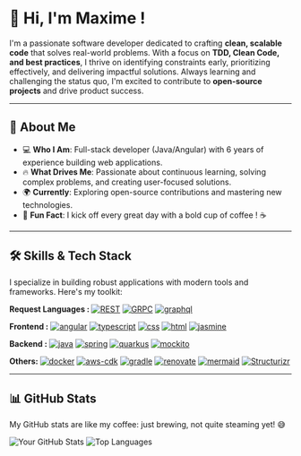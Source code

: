 # 👋 Hi, I'm Maxime !

I'm a passionate software developer dedicated to crafting **clean, scalable code** that solves real-world problems. With a focus on **TDD, Clean Code, and best practices**, I thrive on identifying constraints early, prioritizing effectively, and delivering impactful solutions. Always learning and challenging the status quo, I'm excited to contribute to **open-source projects** and drive product success.

---

## 🌟 About Me

- 💻 **Who I Am**: Full-stack developer (Java/Angular) with 6 years of experience building web applications.
- 🔥 **What Drives Me**: Passionate about continuous learning, solving complex problems, and creating user-focused solutions.
- 🌍 **Currently**: Exploring open-source contributions and mastering new technologies.
- 🎯 **Fun Fact**: I kick off every great day with a bold cup of coffee ! ☕️

---

## 🛠️ Skills & Tech Stack

I specialize in building robust applications with modern tools and frameworks. Here's my toolkit:

<b>Request Languages : </b> 
[![REST](https://img.shields.io/badge/REST-007ACC?style=flat-square&logo=&logoColor=white)](#) [![GRPC](https://img.shields.io/badge/GRPC-00C4B4?style=flat-square&logo=&logoColor=white)](https://grpc.io) [![graphql](https://img.shields.io/badge/Graphql-E10098?style=flat-square&logo=Graphql&logoColor=white)](https://graphql.org)


<b>Frontend :</b>
[![angular](https://img.shields.io/badge/Angular-CB2B36?style=flat-square&logo=Angular&logoColor=white)](https://angular.dev) 
[![typescript](https://img.shields.io/badge/TypeScript-3178C6?style=flat-square&logo=TypeScript&logoColor=white)](https://www.typescriptlang.org)
[![css](https://img.shields.io/badge/CSS-663399?style=flat-square&logo=CSS&logoColor=white)](#)
[![html](https://img.shields.io/badge/HTML-E34F26?style=flat-square&logo=HTML5&logoColor=white)](#)
[![jasmine](https://img.shields.io/badge/Jasmine-8A4182?style=flat-square&logo=Jasmine&logoColor=white)](https://jasmine.github.io)


<b>Backend :</b>
[![java](https://img.shields.io/badge/Java-ED8B00?style=flat-square&logo=&logoColor=white)](https://www.java.com/fr)
[![spring](https://img.shields.io/badge/Spring/Springboot-6DB33F?style=flat-square&logo=Spring&logoColor=white)](https://spring.io)
[![quarkus](https://img.shields.io/badge/Quarkus-4695EB?style=flat-square&logo=Quarkus&logoColor=white)](https://quarkus.io)
[![mockito](https://img.shields.io/badge/Mockito-000000?style=flat-square&logo=&logoColor=white)](https://site.mockito.org)

<b>Others: </b>
[![docker](https://img.shields.io/badge/Docker-2496ED?style=flat-square&logo=Docker&logoColor=white)](https://www.docker.com)
[![aws-cdk](https://img.shields.io/badge/AWS-CDK-232F3E?style=flat-square&logo=&logoColor=white)](https://docs.aws.amazon.com/cdk/api/v2)
[![gradle](https://img.shields.io/badge/Gradle-02303A?style=flat-square&logo=Gradle&logoColor=white)](https://gradle.org)
[![renovate](https://img.shields.io/badge/Renovate-308BE3?style=flat-square&logo=Renovate&logoColor=white)](https://docs.renovatebot.com)
[![mermaid](https://img.shields.io/badge/Mermaid-FF3670?style=flat-square&logo=Mermaid&logoColor=white)](https://mermaid.live)
[![Structurizr](https://img.shields.io/badge/Structurizr-1168BD?style=flat-square&logo=&logoColor=white)](https://structurizr.com)

---

<!-- Optional: GitHub Stats for visual flair (need to contributions) -->
## 📊 GitHub Stats
My GitHub stats are like my coffee: just brewing, not quite steaming yet! 😅

![Your GitHub Stats](https://github-readme-stats.vercel.app/api?username=MaximeRebillard&show_icons=true&theme=radical&layout=compact)
![Top Languages](https://github-readme-stats.vercel.app/api/top-langs/?username=MaximeRebillard&layout=compact&theme=radical)
